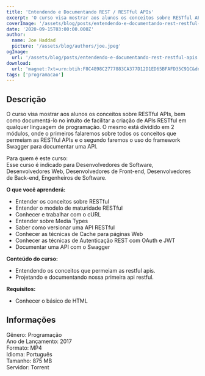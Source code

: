 ```yaml
---
title: 'Entendendo e Documentando REST / RESTful APIs'
excerpt: 'O curso visa mostrar aos alunos os conceitos sobre RESTful APIs, bem como documentá-lo no intuito de facilitar a criação de APIs RESTful em qualquer linguagem de programação. O mesmo está dividido em 2 módulos, onde o primeiros falaremos sobre todos os conceitos que permeiam as RESTful API'
coverImage: '/assets/blog/posts/entendendo-e-documentando-rest-restful-apis.jpg'
date: '2020-09-15T03:00:00.000Z'
author:
  name: Joe Haddad
  picture: '/assets/blog/authors/joe.jpeg'
ogImage:
  url: '/assets/blog/posts/entendendo-e-documentando-rest-restful-apis.jpg'
download:
  url: 'magnet:?xt=urn:btih:F8C4898C2777883CA377D12D1ED65BFAFD35C91C&dn=Udemy%20-%20Entendendo%20e%20documentando%20REST%20e%20RESTful%20APIs&tr=udp%3a%2f%2ftracker.openbittorrent.com%3a1337%2fannounce&tr=udp%3a%2f%2ftracker.opentrackr.org%3a1337%2fannounce'
tags: ['programacao']
---
```

<h2>Descrição</h2>
<p></p><p>O curso visa mostrar aos alunos os conceitos sobre RESTful APIs, bem como documentá-lo no intuito de facilitar a criação de APIs RESTful em qualquer linguagem de programação. O mesmo está dividido em 2 módulos, onde o primeiros falaremos sobre todos os conceitos que permeiam as RESTful APIs e o segundo faremos o uso do framework Swagger para documentar uma API.</p><p>Para quem é este curso:<br/>Esse curso é indicado para Desenvolvedores de Software, Desenvolvedores Web, Desenvolvedores de Front-end, Desenvolvedores de Back-end, Engenheiros de Software.</p><p class="has-medium-font-size"><strong>O que você aprenderá:</strong></p><ul><li>Entender os conceitos sobre RESTful</li><li>Entender o modelo de maturidade RESTful</li><li>Conhecer e trabalhar com o cURL</li><li>Entender sobre Media Types</li><li>Saber como versionar uma API RESTful</li><li>Conhecer as técnicas de Cache para páginas Web</li><li>Conhecer as técnicas de Autenticação REST com OAuth e JWT</li><li>Documentar uma API com o Swagger</li></ul><p class="has-medium-font-size"><strong>Conteúdo do curso:</strong></p><ul><li>Entendendo os conceitos que permeiam as restful apis.</li><li>Projetando e documentando nossa primeira api restful.</li></ul><p class="has-medium-font-size"><strong>Requisitos:</strong></p><ul><li>Conhecer o básico de HTML</li></ul><h2>Informações</h2><p>Gênero: Programação<br/>Ano de Lançamento: 2017<br/>Formato: MP4<br/>Idioma: Português<br/>Tamanho: 875 MB<br/>Servidor: Torrent</p>
